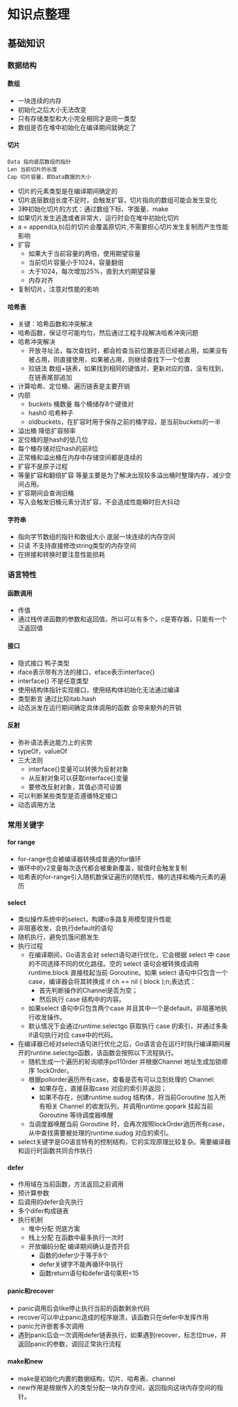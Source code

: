 # 知识点整理

## 基础知识

### 数据结构

#### 数组

* 一块连续的内存
* 初始化之后大小无法改变
* 只有存储类型和大小完全相同才是同一类型
* 数组是否在堆中初始化在编译期间就确定了

#### 切片

```
Data 指向底层数组的指针
Len 当前切片的长度
Cap 切片容量，即Data数据的大小
```

* 切片的元素类型是在编译期间确定的
* 切片底层数组长度不足时，会触发扩容，切片指向的数组可能会发生变化
* 3种初始化切片的方式：通过数组下标、字面量、make
* 如果切片发生逃逸或者非常大，运行时会在堆中初始化切片
* a = append(a,b)后的切片会覆盖原切片,不需要担心切片发生复制而产生性能影响
* 扩容
  * 如果大于当前容量的两倍，使用期望容量
  * 当前切片容量小于1024，容量翻倍
  * 大于1024，每次增加25%，直到大约期望容量
  * 内存对齐
* 复制切片，注意对性能的影响

#### 哈希表

* 关键：哈希函数和冲突解决
* 哈希函数，保证尽可能均匀，然后通过工程手段解决哈希冲突问题
* 哈希冲突解决
  * 开放寻址法，每次查找时，都会检查当前位置是否已经被占用，如果没有被占用，则直接使用，如果被占用，则继续查找下一个位置
  * 拉链法 数组+链表，如果找到相同的键值对，更新对应的值，没有找到，在链表尾部追加
* 计算哈希、定位桶、遍历链表是主要开销
* 内部
  * buckets 桶数量 每个桶储存8个键值对
  * hash0 哈希种子
  * oldbuckets，在扩容时用于保存之前的桶字段，是当前buckets的一半
* 溢出桶 降低扩容频率
* 定位桶的是hash的低几位
* 每个桶存储对应hash的前8位
* 正常桶和溢出桶在内存中存储空间都是连续的
* 扩容不是原子过程
* 等量扩容和翻倍扩容 等量主要是为了解决出现较多溢出桶时整理内存，减少空间占用。
* 扩容期间会查询旧桶
* 写入会触发旧桶元素分流扩容，不会造成性能瞬时巨大抖动

#### 字符串

* 指向字节数组的指针和数组大小 底层一块连续的内存空间
* 只读 不支持直接修改string类型的内存空间
* 在拼接和转换时要注意性能损耗

### 语言特性

#### 函数调用

* 传值
* 通过栈传递函数的参数和返回值，所以可以有多个，c是寄存器，只能有一个泛返回值

#### 接口

* 隐式接口 鸭子类型
* iface表示带有方法的接口，eface表示interface{}
* interface{} 不是任意类型
* 使用结构体指针实现接口，使用结构体初始化无法通过编译
* 类型断言 通过比较itab.hash
* 动态派发在运行期间确定具体调用的函数 会带来额外的开销

#### 反射

* 弥补语法表达能力上的劣势
* typeOf，valueOf
* 三大法则
  * interface{}变量可以转换为反射对象
  * 从反射对象可以获取interface{}变量
  * 要修改反射对象，其值必须可设置
* 可以判断某些类型是否遵循特定接口
* 动态调用方法

### 常用关键字

#### for range

* for-range也会被编译器转换成普通的for循环
* 循环中的v2变量每次迭代都会被重新覆盖，赋值时会触发复制
* 哈希表的for-range引入随机数保证遍历的随机性，桶的选择和桶内元素的遍历

#### select

* 类似操作系统中的select，构建io多路复用模型提升性能
* 非阻塞收发，会执行default的语句
* 随机执行，避免饥饿问题发生
* 执行过程
  * 在编译期间，Go语言会对 select语句进行优化，它会根据 select 中 case 的不同选择不同的优化路径。空的 select 语句会被转换成调用runtime.block 直接桂起当前 Goroutine。如果 select 语句中只包含一个case，编译器会将其转换成 if ch == nil { block );n;表达式：
    * 首先判断操作的Channel是否为空；
    * 然后执行 case 结构中的内容。
  * 如果select 语句中只包含两个case 并且其中一个是default，非阻塞地执行收发操作。
  * 默认情况下会通过runtime.selectgo 获取执行 case 的索引，并通过多条if语句执行对应 case中的代码。
* 在编译器已经对select语句进行优化之后，Go语言会在运行时执行编译期间展开的runtine.selectgo函数，该函数会按照以下流程执行。
  * 随机生成一个遍历的轮询顺序po110rder 并根据Channel 地址生成加锁顺序 1ockOrder。
  * 根据pollorder遍历所有case，查看是否有可以立刻处理的 Channel:
    * 如果存在，直接获取case 对应的索引并返回；
    * 如果不存在，创建runtime.sudog 结构体，将当前Goroutine 加入所有相关 Channel 的收发队列，并调用runtime.gopark 挂起当前 Goroutine 等待调度器唤醒
  * 当调度器唤醒当前 Goroutine 时，会再次按照lockOrder過历所有case，从中查找需要被处理的runtime.sudog 对应的索引。
* select关键字是G0语言特有的控制结构，它的实现原理比较复杂。需要编译器和运行时函数共同合作执行

#### defer

* 作用域在当前函数，方法返回之前调用
* 预计算参数
* 后调用的defer会先执行
* 多个difer构成链表
* 执行机制
  * 堆中分配 兜底方案
  * 栈上分配 在函数中最多执行一次时
  * 开放编码分配 编译期间确认是否开启
    * 函数的defer少于等于8个
    * defer关键字不能再循环中执行
    * 函数return语句和defer语句乘积<15

#### panic和recover
* panic调用后会like停止执行当前的函数剩余代码
* recover可以中止panic造成的程序崩溃，该函数只在defer中发挥作用
* panic允许嵌套多次调用
* 遇到panic后会一次调用defer链表执行，如果遇到recover，标志位true，并返回panic的参数，调回正常执行流程

#### make和new
* make是初始化内置的数据结构，切片、哈希表、channel
* new作用是根据传入的类型分配一块内存空间，返回指向这块内存空间的指针。
